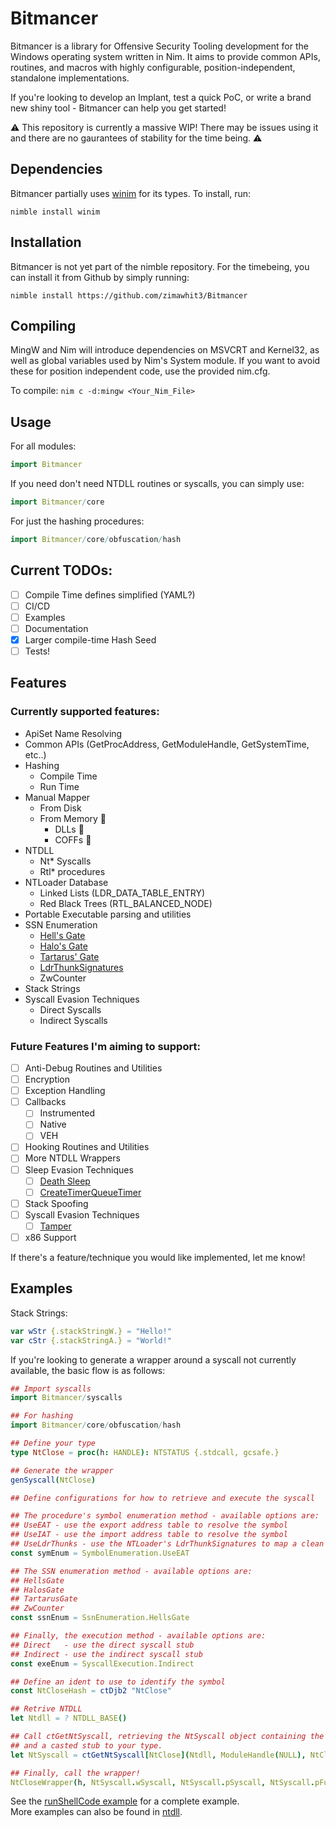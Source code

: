 # Bitmancer
Bitmancer is a library for Offensive Security Tooling development for the Windows operating system written in Nim. It aims to provide common APIs, routines, and macros with highly configurable, position-independent, standalone implementations. 

If you're looking to develop an Implant, test a quick PoC, or write a brand new shiny tool - Bitmancer can help you get started!

:warning: This repository is currently a massive WIP! There may be issues using it and there are no gaurantees of stability for the time being. :warning:

## Dependencies
Bitmancer partially uses [winim](https://github.com/khchen/winim) for its types. To install, run:   

`nimble install winim`

## Installation
Bitmancer is not yet part of the nimble repository. For the timebeing, you can install it from Github by simply running:  

`nimble install https://github.com/zimawhit3/Bitmancer`

## Compiling
MingW and Nim will introduce dependencies on MSVCRT and Kernel32, as well as global variables used by Nim's System module. If you want to avoid these for position independent code, use the provided nim.cfg.

To compile:
`nim c -d:mingw <Your_Nim_File>`

## Usage
For all modules:
```nim 
import Bitmancer
```
If you need don't need NTDLL routines or syscalls, you can simply use:
```nim
import Bitmancer/core
```

For just the hashing procedures:
```nim
import Bitmancer/core/obfuscation/hash
```

## Current TODOs:
* [ ] Compile Time defines simplified (YAML?)
* [ ] CI/CD
* [ ] Examples
* [ ] Documentation
* [x] Larger compile-time Hash Seed
* [ ] Tests!

## Features
### Currently supported features:
* ApiSet Name Resolving
* Common APIs (GetProcAddress, GetModuleHandle, GetSystemTime, etc..)
* Hashing 
  * Compile Time
  * Run Time
* Manual Mapper
  * From Disk
  * From Memory :construction:
    * DLLs :construction:
    * COFFs :construction:
* NTDLL
  * Nt* Syscalls
  * Rtl* procedures
* NTLoader Database
  * Linked Lists (LDR_DATA_TABLE_ENTRY)
  * Red Black Trees (RTL_BALANCED_NODE)
* Portable Executable parsing and utilities
* SSN Enumeration
  * [Hell's Gate](https://github.com/am0nsec/HellsGate)
  * [Halo's Gate](https://sektor7.net/#!res/2021/halosgate.md)
  * [Tartarus' Gate](https://github.com/trickster0/TartarusGate)
  * [LdrThunkSignatures](https://github.com/mdsecactivebreach/ParallelSyscalls/)
  * ZwCounter
* Stack Strings
* Syscall Evasion Techniques
  * Direct Syscalls
  * Indirect Syscalls

### Future Features I'm aiming to support:
* [ ] Anti-Debug Routines and Utilities
* [ ] Encryption
* [ ] Exception Handling
* [ ] Callbacks
  * [ ] Instrumented
  * [ ] Native
  * [ ] VEH
* [ ] Hooking Routines and Utilities
* [ ] More NTDLL Wrappers
* [ ] Sleep Evasion Techniques
  * [ ] [Death Sleep](https://github.com/janoglezcampos/DeathSleep)
  * [ ] [CreateTimerQueueTimer](https://github.com/Cracked5pider/Ekko)
* [ ] Stack Spoofing
* [ ] Syscall Evasion Techniques
  * [ ] [Tamper](https://github.com/rad9800/TamperingSyscalls)
* [ ] x86 Support

If there's a feature/technique you would like implemented, let me know!

## Examples
Stack Strings:
```nim
var wStr {.stackStringW.} = "Hello!"
var cStr {.stackStringA.} = "World!"
```

If you're looking to generate a wrapper around a syscall not currently available, the basic flow is as follows:
```nim
## Import syscalls
import Bitmancer/syscalls

## For hashing
import Bitmancer/core/obfuscation/hash

## Define your type
type NtClose = proc(h: HANDLE): NTSTATUS {.stdcall, gcsafe.}

## Generate the wrapper
genSyscall(NtClose)

## Define configurations for how to retrieve and execute the syscall

## The procedure's symbol enumeration method - available options are:
## UseEAT - use the export address table to resolve the symbol
## UseIAT - use the import address table to resolve the symbol
## UseLdrThunks - use the NTLoader's LdrThunkSignatures to map a clean NTDLL to resolve symbols from
const symEnum = SymbolEnumeration.UseEAT

## The SSN enumeration method - available options are:
## HellsGate
## HalosGate
## TartarusGate
## ZwCounter
const ssnEnum = SsnEnumeration.HellsGate

## Finally, the execution method - available options are:
## Direct   - use the direct syscall stub
## Indirect - use the indirect syscall stub
const exeEnum = SyscallExecution.Indirect

## Define an ident to use to identify the symbol
const NtCloseHash = ctDjb2 "NtClose"

## Retrive NTDLL
let Ntdll = ? NTDLL_BASE()

## Call ctGetNtSyscall, retrieving the NtSyscall object containing the SSN, pointer to the address of the function
## and a casted stub to your type.
let NtSyscall = ctGetNtSyscall[NtClose](Ntdll, ModuleHandle(NULL), NtCloseHash, symEnum, ssnEnum, exeEnum)

## Finally, call the wrapper!
NtCloseWrapper(h, NtSyscall.wSyscall, NtSyscall.pSyscall, NtSyscall.pFunction)
```
See the [runShellCode example](./examples/runShellcode.nim) for a complete example.  
More examples can also be found in [ntdll](./Bitmancer/ntdll/).
